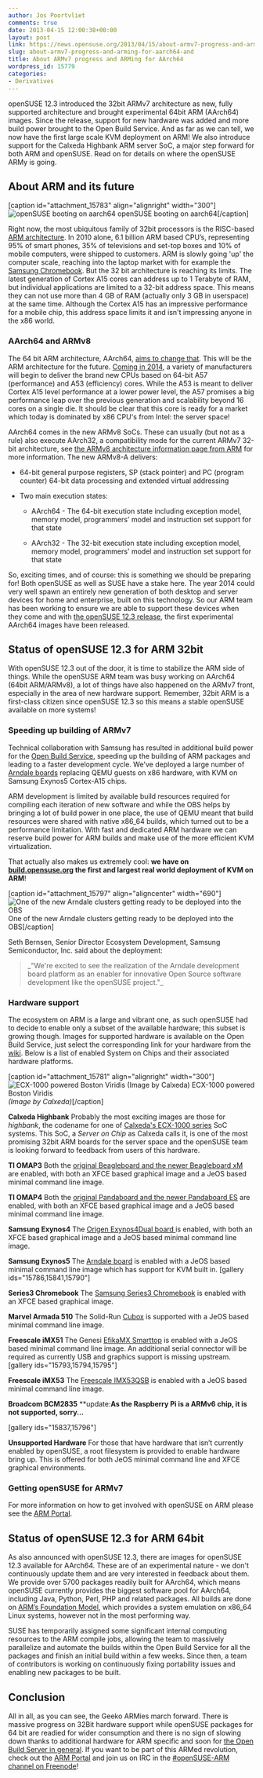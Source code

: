```yaml
---
author: Jos Poortvliet
comments: true
date: 2013-04-15 12:00:38+00:00
layout: post
link: https://news.opensuse.org/2013/04/15/about-armv7-progress-and-arming-for-aarch64-and/
slug: about-armv7-progress-and-arming-for-aarch64-and
title: About ARMv7 progress and ARMing for AArch64
wordpress_id: 15779
categories:
- Derivatives
---
```


openSUSE 12.3 introduced the 32bit ARMv7 architecture as new, fully supported architecture and brought experimental 64bit ARM (AArch64) images. Since the release, support for new hardware was added and more build power brought to the Open Build Service. And as far as we can tell, we now have the first large scale KVM deployment on ARM! We also introduce support for the Calxeda Highbank ARM server SoC, a major step forward for both ARM and openSUSE. Read on for details on where the openSUSE ARMy is going.<!-- more -->


## About ARM and its future


[caption id="attachment_15783" align="alignright" width="300"]![openSUSE booting on aarch64](//news.opensuse.org/wp-content/uploads/2013/04/openSUSE-on-aarch64.png) openSUSE booting on aarch64[/caption]

Right now, the most ubiquitous family of 32bit processors is the RISC-based [ARM architecture](http://en.wikipedia.org/wiki/ARM_architecture). In 2010 alone, 6.1 billion ARM based CPU’s, representing 95% of smart phones, 35% of televisions and set-top boxes and 10% of mobile computers, were shipped to customers. ARM is slowly going 'up' the computer scale, reaching into the laptop market with for example the [Samsung Chromebook](https://news.opensuse.org/2013/01/08/opening-the-can-initial-support-for-opensuse-on-the-arm-chromebook/). But the 32 bit architecture is reaching its limits. The latest generation of Cortex A15 cores can address up to 1 Terabyte of RAM, but individual applications are limited to a 32-bit address space. This means they can not use more than 4 GB of RAM (actually only 3 GB in userspace) at the same time. Although the Cortex A15 has an impressive performance for a mobile chip, this address space limits it and isn't impressing anyone in the x86 world.


### AArch64 and ARMv8


The 64 bit ARM architecture, AArch64, [aims to change that](http://www.realworldtech.com/arm64/). This will be the ARM architecture for the future. [Coming in 2014](http://mashable.com/2012/10/30/arm-64-bit-processors/), a variety of manufacturers will begin to deliver the brand new CPUs based on 64-bit A57 (performance) and A53 (efficiency) cores. While the A53 is meant to deliver Cortex A15 level performance at a lower power level, the A57 promises a big performance leap over the previous generation and scalability beyond 16 cores on a single die. It should be clear that this core is ready for a market which today is dominated by x86 CPU's from Intel: the server space!

AArch64 comes in the new ARMv8 SoCs. These can usually (but not as a rule) also execute AArch32, a compatibility mode for the current ARMv7 32-bit architecture, see [the ARMv8 architecture information page from ARM](http://www.arm.com/products/processors/armv8-architecture.php) for more information. The new ARMv8-A delivers:



	
  * 64-bit general purpose registers, SP (stack pointer) and PC (program counter) 64-bit data processing and extended virtual addressing

	
  * Two main execution states:

	
    * AArch64 - The 64-bit execution state including exception model, memory model, programmers' model and instruction set support for that state

	
    * AArch32 - The 32-bit execution state including exception model, memory model, programmers' model and instruction set support for that state





So, exciting times, and of course: this is something we should be preparing for! Both openSUSE as well as SUSE have a stake here. The year 2014 could very well spawn an entirely new generation of both desktop and server devices for home and enterprise, built on this technology. So our ARM team has been working to ensure we are able to support these devices when they come and with [the openSUSE 12.3 release](https://news.opensuse.org/2013/03/13/opensuse-12-3-free-open-and-awesome/), the first experimental AArch64 images have been released.


## Status of openSUSE 12.3 for ARM 32bit


With openSUSE 12.3 out of the door, it is time to stabilize the ARM side of things. While the openSUSE ARM team was busy working on AArch64 (64bit ARM/ARMv8), a lot of things have also happened on the ARMv7 front, especially in the area of new hardware support. Remember, 32bit ARM is a first-class citizen since openSUSE 12.3 so this means a stable openSUSE available on more systems!


### Speeding up building of ARMv7


Technical collaboration with Samsung has resulted in additional build power for the [Open Build Service](http://openbuildservice.org), speeding up the building of ARM packages and leading to a faster development cycle. We've deployed a large number of [Arndale boards](http://www.arndaleboard.org/wiki/index.php/Main_Page) replacing QEMU guests on x86 hardware, with KVM on Samsung Exynos5 Cortex-A15 chips.

ARM development is limited by available build resources required for compiling each iteration of new software and while the OBS helps by bringing a lot of build power in one place, the use of QEMU meant that build resources were shared with native x86_64 builds, which turned out to be a performance limitation. With fast and dedicated ARM hardware we can reserve build power for ARM builds and make use of the more efficient KVM virtualization.

That actually also makes us extremely cool: **we have on [build.opensuse.org](http://build.opensuse.org) the first and largest real world deployment of KVM on ARM**!

[caption id="attachment_15797" align="aligncenter" width="690"]![One of the new Arndale clusters getting ready to be deployed into the OBS](//news.opensuse.org/wp-content/uploads/2013/04/arndalecluster.jpg) One of the new Arndale clusters getting ready to be deployed into the OBS[/caption]

Seth Bernsen, Senior Director Ecosystem Development, Samsung Semiconductor, Inc. said about the deployment:


<blockquote>_"We're excited to see the realization of the Arndale development board platform as an enabler for innovative Open Source software development like the openSUSE project."_</blockquote>




### Hardware support


The ecosystem on ARM is a large and vibrant one, as such openSUSE had to decide to enable only a subset of the available hardware; this subset is growing though. Images for supported hardware is available on the Open Build Service, just select the corresponding link for your hardware from the [wiki](https://en.opensuse.org/Portal:ARM). Below is a list of enabled System on Chips and their associated hardware platforms.

[caption id="attachment_15781" align="alignright" width="300"]![ECX-1000 powered Boston Viridis (Image by Calxeda)](//news.opensuse.org/wp-content/uploads/2013/04/boston_viridis_arm_server.jpg) ECX-1000 powered Boston Viridis   
_(Image by Calxeda)_[/caption]

**Calxeda Highbank**
Probably the most exciting images are those for _highbank_, the codename for one of [Calxeda's ECX-1000 series](http://www.calxeda.com/technology/products/processors/ecx-1000-series/) SoC systems. This SoC, a _Server on Chip_ as Calxeda calls it, is one of the most promising 32bit ARM boards for the server space and the openSUSE team is looking forward to feedback from users of this hardware.

**TI OMAP3**
Both the [original Beagleboard and the newer Beagleboard xM](”http://elinux.org/BeagleBoard/”) are enabled, with both an XFCE based graphical image and a JeOS based minimal command line image.

**TI OMAP4**
Both the [original Pandaboard and the newer Pandaboard ES](”http://pandaboard.org/content/platform”) are enabled, with both an XFCE based graphical image and a JeOS based minimal command line image.

**Samsung Exynos4**
The [Origen Exynos4Dual board ](”http://www.origenboard.org/wiki/index.php/WiKi#Samsung_Exynos_4210_Origen_Dual_Board”) is enabled, with both an XFCE based graphical image and a JeOS based minimal command line image.

**Samsung Exynos5**
The [Arndale board](”http://www.arndaleboard.org/wiki/index.php/Main_Page”) is enabled with a JeOS based minimal command line image which has support for KVM built in.
[gallery ids="15786,15841,15790"]

**Series3 Chromebook**
The [Samsung Series3 Chromebook](”http://www.samsung.com/uk/consumer/pc-peripherals/chrome-devices/chrome-devices/XE303C12-A01UK”) is enabled with an XFCE based graphical image.

**Marvel Armada 510**
The Solid-Run [Cubox](”http://solid-run.com/cubox”) is supported with a JeOS based minimal command line image.

**Freescale iMX51**
The Genesi [EfikaMX Smarttop](”http://www.genesi-tech.com/products/efika”) is enabled with a JeOS based minimal command line image. An additional serial connector will be required as currently USB and graphics support is missing upstream.
[gallery ids="15793,15794,15795"]

**Freescale iMX53**
The [Freescale IMX53QSB](”http://www.freescale.com/webapp/sps/site/prod_summary.jsp?code=IMX53QSB&tid=vanIMXQUICKSTART”) is enabled with a JeOS based minimal command line image.

**Broadcom BCM2835**
**update:**As the Raspberry Pi is a ARMv6 chip, it is not supported, sorry...**

[gallery ids="15837,15796"]

**Unsupported Hardware**
For those that have hardware that isn’t currently enabled by openSUSE, a root filesystem is provided to enable hardware bring up. This is offered for both JeOS minimal command line and XFCE graphical environments.


### Getting openSUSE for ARMv7


For more information on how to get involved with openSUSE on ARM please see the [ARM Portal](”http://en.opensuse.org/Portal:ARM”).


## Status of openSUSE 12.3 for ARM 64bit


As also announced with openSUSE 12.3, there are images for openSUSE 12.3 available for AArch64. These are of an experimental nature - we don't continuously update them and are very interested in feedback about them. We provide over 5700 packages readily built for AArch64, which means openSUSE currently provides the biggest software pool for AArch64, including Java, Python, Perl, PHP and related packages. All builds are done on [ARM’s Foundation Model](http://www.arm.com/products/tools/models/fast-models/foundation-model.php), which provides a system emulation on x86_64 Linux systems, however not in the most performing way.

SUSE has temporarily assigned some significant internal computing resources to the ARM compile jobs, allowing the team to massively parallelize and automate the builds within the Open Build Service for all the packages and finish an initial build within a few weeks. Since then, a team of contributors is working on continuously fixing portability issues and enabling new packages to be built.


## Conclusion


All in all, as you can see, the Geeko ARMies march forward. There is massive progress on 32Bit hardware support while openSUSE packages for 64 bit are readied for wider consumption and there is no sign of slowing down thanks to additional hardware for ARM specific and soon for [the Open Build Server in general](https://news.opensuse.org/2013/04/08/a-gust-of-fresh-build-power-suse-sponsors-new-hardware-for-the-open-build-service/). If you want to be part of this ARMed revolution, check out the [ARM Portal](http://en.opensuse.org/Portal:ARM) and join us on IRC in the [#openSUSE-ARM channel on Freenode](irc://freenode.net/#opensuse-arm)!
